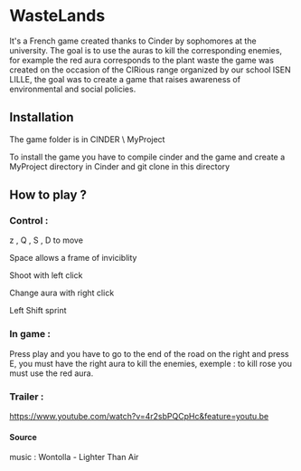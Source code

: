 # WasteLands
It's a French game created thanks to Cinder by sophomores at the university.
The goal is to use the auras to kill the corresponding enemies, for example the red aura corresponds to the plant waste the game was created on the occasion of the CIRious range organized by our school ISEN LILLE, the goal was to create a game that raises awareness of environmental and social policies.

## Installation

The game folder is in CINDER \ MyProject

To install the game you have to compile cinder and the game and create a MyProject directory in Cinder and git clone in this directory

## How to play ?

### Control :

z , Q , S , D to move

Space allows a frame of inviciblity

Shoot with left click

Change aura with right click

Left Shift sprint

### In game :

Press play and you have to go to the end of the road on the right and press E, you must have the right aura to kill the enemies, exemple  : to kill rose you must use the red aura.

### Trailer :

https://www.youtube.com/watch?v=4r2sbPQCpHc&feature=youtu.be

#### Source

music : Wontolla - Lighter Than Air

